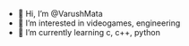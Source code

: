- 👋 Hi, I’m @VarushMata
- 👀 I’m interested in videogames, engineering
- 🌱 I’m currently learning c, c++, python

<!---
VarushMata/VarushMata is a ✨ special ✨ repository because its `README.md` (this file) appears on your GitHub profile.
You can click the Preview link to take a look at your changes.
--->
